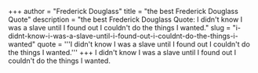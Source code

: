 +++
author = "Frederick Douglass"
title = "the best Frederick Douglass Quote"
description = "the best Frederick Douglass Quote: I didn't know I was a slave until I found out I couldn't do the things I wanted."
slug = "i-didnt-know-i-was-a-slave-until-i-found-out-i-couldnt-do-the-things-i-wanted"
quote = '''I didn't know I was a slave until I found out I couldn't do the things I wanted.'''
+++
I didn't know I was a slave until I found out I couldn't do the things I wanted.
